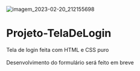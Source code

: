 ![imagem_2023-02-20_212155698](https://user-images.githubusercontent.com/103298591/220216907-2020f0ce-52e6-409e-b460-8ce9cd1364b5.png)
# Projeto-TelaDeLogin
Tela de login feita com HTML e CSS puro<br><br>
Desenvolvimento do formulário será feito em breve
